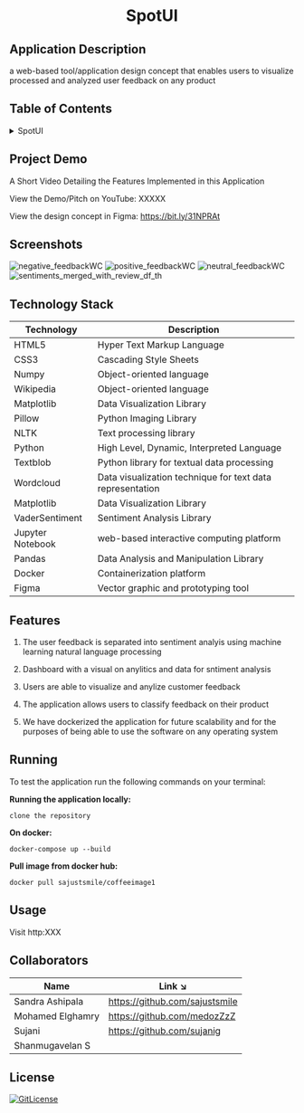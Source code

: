 <!-- PROJECT TITLE -->
  <h1 align="center">SpotUI</h1>

## Application Description

a web-based tool/application design concept that enables users to visualize processed and analyzed user feedback on any product

## Table of Contents

<details>
<summary>SpotUI</summary>

- [Application Description](#application-description)
- [Table of Contents](#table-of-contents)
- [Project Demo](#demo)
- [Screenshots](#screenshots)
- [Technology Stack](#technology-stack)
- [Features](#features)
- [Running](#running)
- [Usage](#usage)
- [Collaborators](#collaborators)
- [References](#references)
- [License](#license)

</details>

## Project Demo

A Short Video Detailing the Features Implemented in this Application

View the Demo/Pitch on YouTube: XXXXX

View the design concept in Figma: https://bit.ly/31NPRAt

## Screenshots
![negative_feedbackWC](https://user-images.githubusercontent.com/19821445/145718820-ec8ea7a9-04a7-4655-835f-398e9f449938.JPG)
![positive_feedbackWC](https://user-images.githubusercontent.com/19821445/145718824-0612a1ff-6578-4cc0-b540-d4c4aed397f0.JPG)
![neutral_feedbackWC](https://user-images.githubusercontent.com/19821445/145718827-59918c14-2ef7-4c19-86af-55ef00897a1e.JPG)
![sentiments_merged_with_review_df_th](https://user-images.githubusercontent.com/19821445/145718832-cb4b9c48-d05b-481d-b9dc-7f67e88294fd.JPG)

## Technology Stack

| Technology       | Description                                               |
| ---------------- | --------------------------------------------------------- |
| HTML5            | Hyper Text Markup Language                                |
| CSS3             | Cascading Style Sheets                                    |
| Numpy            | Object-oriented language                                  |
| Wikipedia        | Object-oriented language                                  |
| Matplotlib       | Data Visualization Library                                |
| Pillow           | Python Imaging Library                                    |
| NLTK             | Text processing library                                   |
| Python           | High Level, Dynamic, Interpreted Language                 |
| Textblob         | Python library for textual data processing                |
| Wordcloud        | Data visualization technique for text data representation |
| Matplotlib       | Data Visualization Library                                |
| VaderSentiment   | Sentiment Analysis Library                                |
| Jupyter Notebook | web-based interactive computing platform                  |
| Pandas           | Data Analysis and Manipulation Library                    |
| Docker           | Containerization platform                                 |
| Figma            | Vector graphic and prototyping tool                       |

## Features

1. The user feedback is separated into sentiment analyis using machine learning natural language processing

2. Dashboard with a visual on anylitics and data for sntiment analysis

3. Users are able to visualize and anylize customer feedback

4. The application allows users to classify feedback on their product

5. We have dockerized the application for future scalability and for the purposes of being able to use the software on any operating system

## Running

To test the application run the following commands on your terminal:

**Running the application locally:**

```
clone the repository
```

**On docker:**

```
docker-compose up --build
```

**Pull image from docker hub:**

```
docker pull sajustsmile/coffeeimage1
```

## Usage

Visit http:XXX

## Collaborators

| Name             | Link ↘️                        |
| ---------------- | ------------------------------ |
| Sandra Ashipala  | https://github.com/sajustsmile |
| Mohamed Elghamry | https://github.com/medozZzZ    |
| Sujani           | https://github.com/sujanig     |
| Shanmugavelan S  |                                |

## License

[![GitLicense](https://gitlicense.com/badge/sajustsmile/spotUI)](https://github.com/sajustsmile/spotUI/blob/main/LICENSE)
